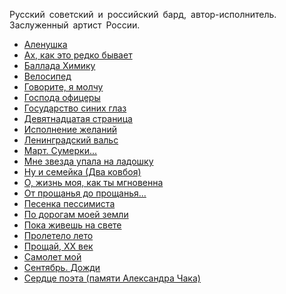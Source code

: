Русский советский и российский бард, автор-исполнитель. Заслуженный артист России.

* [Аленушка](/songs/где/Дольский%20Александр/Аленушка)
* [Ах, как это редко бывает](/songs/где/Дольский%20Александр/Ах,%20как%20это%20редко%20бывает)
* [Баллада Химику](/songs/где/Дольский%20Александр/Баллада%20Химику)
* [Велосипед](/songs/где/Дольский%20Александр/Велосипед)
* [Говорите, я молчу](/songs/где/Дольский%20Александр/Говорите,%20я%20молчу)
* [Господа офицеры](/songs/где/Дольский%20Александр/Господа%20офицеры)
* [Государство синих глаз](/songs/где/Дольский%20Александр/Государство%20синих%20глаз)
* [Девятнадцатая страница](/songs/где/Дольский%20Александр/Девятнадцатая%20страница)
* [Исполнение желаний](/songs/где/Дольский%20Александр/Исполнение%20желаний)
* [Ленинградский вальс](/songs/где/Дольский%20Александр/Ленинградский%20вальс)
* [Март. Сумерки...](/songs/где/Дольский%20Александр/Март.%20Сумерки...)
* [Мне звезда упала на ладошку](/songs/где/Дольский%20Александр/Мне%20звезда%20упала%20на%20ладошку)
* [Ну и семейка (Два ковбоя)](/songs/где/Дольский%20Александр/Ну%20и%20семейка%20(Два%20ковбоя))
* [О, жизнь моя, как ты мгновенна](/songs/где/Дольский%20Александр/О,%20жизнь%20моя,%20как%20ты%20мгновенна)
* [От прощанья до прощанья...](/songs/где/Дольский%20Александр/От%20прощанья%20до%20прощанья...)
* [Песенка пессимиста](/songs/где/Дольский%20Александр/Песенка%20пессимиста)
* [По дорогам моей земли](/songs/где/Дольский%20Александр/По%20дорогам%20моей%20земли)
* [Пока живешь на свете](/songs/где/Дольский%20Александр/Пока%20живешь%20на%20свете)
* [Пролетело лето](/songs/где/Дольский%20Александр/Пролетело%20лето)
* [Прощай, XX век](/songs/где/Дольский%20Александр/Прощай,%20XX%20век)
* [Самолет мой](/songs/где/Дольский%20Александр/Самолет%20мой)
* [Сентябрь. Дожди](/songs/где/Дольский%20Александр/Сентябрь.%20Дожди)
* [Сердце поэта (памяти Александра Чака)](/songs/где/Дольский%20Александр/Сердце%20поэта%20(памяти%20Александра%20Чака))